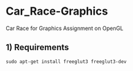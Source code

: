 # Car_Race-Graphics
Car Race for Graphics Assignment on OpenGL

## 1) Requirements
    
    sudo apt-get install freeglut3 freeglut3-dev  
   
